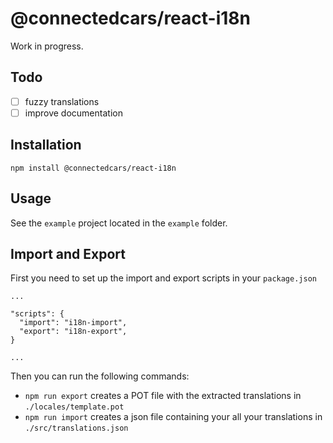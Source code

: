 # @connectedcars/react-i18n

Work in progress.

## Todo
- [ ] fuzzy translations
- [ ] improve documentation

## Installation

`npm install @connectedcars/react-i18n`

## Usage

See the `example` project located in the `example` folder.

## Import and Export

First you need to set up the import and export scripts in your `package.json`
```
...

"scripts": {
  "import": "i18n-import",
  "export": "i18n-export",
}

...
```
Then you can run the following commands:
* `npm run export` creates a POT file with the extracted translations in `./locales/template.pot`
* `npm run import` creates a json file containing your all your translations in `./src/translations.json`

